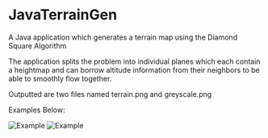 # JavaTerrainGen
A Java application which generates a terrain map using the Diamond Square Algorithm

The application splits the problem into individual planes which each contain a heightmap and can borrow altitude information from their neighbors to be able to smoothly flow together.

Outputted are two files named terrain.png and greyscale.png

Examples Below:

![Example](https://imgur.com/a/OblaX5T)
![Example](https://imgur.com/a/YkBS6xB)
